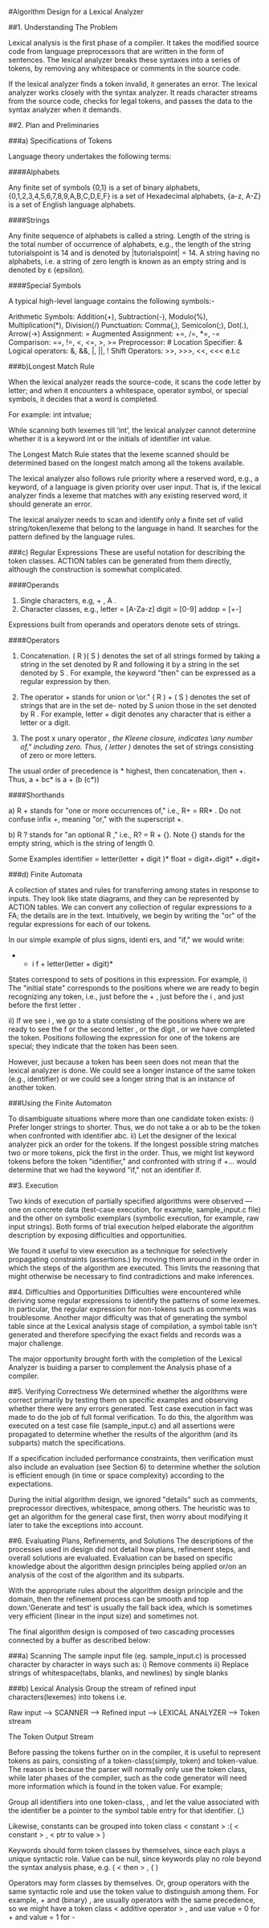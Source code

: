 #Algorithm Design for a Lexical Analyzer

##1. Understanding The Problem

Lexical analysis is the first phase of a compiler. It takes the modified source code from language preprocessors that are written in the form of sentences. The lexical analyzer breaks these syntaxes into a series of tokens, by removing any whitespace or comments in the source code.

If the lexical analyzer finds a token invalid, it generates an error. The lexical analyzer works closely with the syntax analyzer. It reads character streams from the source code, checks for legal tokens, and passes the data to the syntax analyzer when it demands.

##2. Plan and Preliminaries

###a) Specifications of Tokens

Language theory undertakes the following terms:

####Alphabets

Any finite set of symbols {0,1} is a set of binary alphabets, {0,1,2,3,4,5,6,7,8,9,A,B,C,D,E,F} is a set of Hexadecimal alphabets, {a-z, A-Z} is a set of English language alphabets.

####Strings

Any finite sequence of alphabets is called a string. Length of the string is the total number of occurrence of alphabets, e.g., the length of the string tutorialspoint is 14 and is denoted by |tutorialspoint| = 14. A string having no alphabets, i.e. a string of zero length is known as an empty string and is denoted by ε (epsilon).

####Special Symbols

A typical high-level language contains the following symbols:-

Arithmetic Symbols:	Addition(+), Subtraction(-), Modulo(%), Multiplication(*), Division(/)
Punctuation:	Comma(,), Semicolon(;), Dot(.), Arrow(->)
Assignment:	=
Augmented Assignment:	+=, /=, *=, -=
Comparison:	==, !=, <, <=, >, >=
Preprocessor:	#
Location Specifier:	&
Logical operators:	&, &&, |, ||, !
Shift Operators:	>>, >>>, <<, <<<
e.t.c

###b)Longest Match Rule

When the lexical analyzer reads the source-code, it scans the code letter by letter; and when it encounters a whitespace, operator symbol, or special symbols, it decides that a word is completed.

For example: int intvalue;

While scanning both lexemes till ‘int’, the lexical analyzer cannot determine whether it is a keyword int or the initials of identifier int value.

The Longest Match Rule states that the lexeme scanned should be determined based on the longest match among all the tokens available.

The lexical analyzer also follows rule priority where a reserved word, e.g., a keyword, of a language is given priority over user input. That is, if the lexical analyzer finds a lexeme that matches with any existing reserved word, it should generate an error.

The lexical analyzer needs to scan and identify only a finite set of valid string/token/lexeme that belong to the language in hand. It searches for the pattern defined by the language rules.

###c) Regular Expressions
These are useful notation for describing the token classes.
ACTION tables can be generated from them directly, although the construction is somewhat complicated.

####Operands

1. Single characters, e.g, + , A .
2. Character classes, e.g.,
letter = [A-Za-z]
digit = [0-9]
addop = [+-]

Expressions built from operands and operators denote sets of strings.

####Operators

1. Concatenation. ( R )( S ) denotes the set of all strings formed by taking a string in the set denoted by
R and following it by a string in the set denoted by S . For example, the keyword "then" can be expressed as a
regular expression by then.

2. The operator + stands for union or \or." ( R ) + ( S ) denotes the set of strings that are in the set de-
noted by S union those in the set denoted by R . For example, letter + digit denotes any character that
is either a letter or a digit.

3. The post x unary operator *, the Kleene closure, indicates \any number of," including zero. Thus,
( letter )* denotes the set of strings consisting of zero or more letters.

The usual order of precedence is * highest, then concatenation, then +. Thus, a + bc* is
a + (b (c*))

####Shorthands

a) R + stands for "one or more occurrences of," i.e., R+ = RR* . Do not confuse infix +, meaning "or,"
with the superscript +.

b) R ? stands for "an optional R ," i.e., R? = R + {}.
Note {} stands for the empty string, which is the string of length 0.

Some Examples
identifier = letter(letter + digit )*
float = digit+.digit* +.digit+

###d) Finite Automata

A collection of states and rules for transferring among states in response to inputs. They look like state diagrams, and they can be represented by ACTION tables. We can convert any collection of regular expressions to a FA; the details are in the text. Intuitively, we begin by writing the "or" of the regular expressions for each of our tokens.

In our simple example of plus signs, identi ers, and "if," we would write:

+ + i f + letter(letter + digit)*

States correspond to sets of positions in this expression. For example,
i) The "initial state" corresponds to the positions where we are ready to begin recognizing any token,
i.e., just before the + , just before the i , and just before the first letter .

ii) If we see i , we go to a state consisting of the positions where we are ready to see the f or the second
letter , or the digit , or we have completed the token. Positions following the expression for one of the tokens are special; they indicate that the token has been seen.

However, just because a token has been seen does not mean that the lexical analyzer is done. We could
see a longer instance of the same token (e.g., identifier) or we could see a longer string that is an instance
of another token.

###Using the Finite Automaton

To disambiguate situations where more than one candidate token exists:
i) Prefer longer strings to shorter. Thus, we do not take a or ab to be the token when confronted with identifier abc.
ii) Let the designer of the lexical analyzer pick an order for the tokens. If the longest possible string matches two or more tokens, pick the first in the order. Thus, we might list keyword tokens before the token "identifier," and confronted with string
if +... would determine that we had the keyword "if," not an identifier if.

##3. Execution

Two kinds of execution of partially specified algorithms were observed — one on concrete data (test-case execution, for example, sample_input.c file) and the other on symbolic exemplars (symbolic execution, for example, raw input strings). Both forms of trial execution helped elaborate the algorithm description by exposing difficulties and opportunities.

We found it useful to view execution as a technique for selectively propagating constraints (assertions.) by moving
them around in the order in which the steps of the algorithm are executed. This limits the reasoning that might otherwise be necessary to find contradictions and make inferences.

##4. Difficulties and Opportunities
Difficulties were encountered while deriving some regular expressions to identify the patterns of some lexemes. In particular, the regular expression for non-tokens such as comments was troublesome. Another major difficulty was that of generating the symbol table since at the Lexical analysis stage of compilation, a symbol table isn't generated and therefore specifying the exact fields and records was a major challenge.

The major opportunity brought forth with the completion of the Lexical Analyzer is buiding a parser to complement the Analysis phase of a compiler.

##5. Verifying Correctness
We determined whether the algorithms were correct primarily by testing them on specific examples and observing whether there were any errors generated. Test case execution in fact was made to do the job of full formal verification. To do this, the algorithm was executed on a test case file (sample_input.c) and all assertions were propagated to determine whether the results of the algorithm (and its subparts) match the specifications.

If a specification included performance constraints, then verification must also include an evaluation (see Section 6) to determine whether the solution is efficient enough (in time or space complexity) according to the expectations.

During the initial algorithm design, we ignored "details" such as comments, preprocessor directives, whitespace, among others. The heuristic was to get an algorithm for the general case first, then worry about modifying it later to take the exceptions into account.

##6. Evaluating Plans, Refinements, and Solutions
The descriptions of the processes used in design did not detail how plans, refinement steps, and overall solutions are evaluated. Evaluation can be based on specific knowledge about the algorithm design principles being applied or/on an analysis of the cost of the algorithm and its subparts.

With the appropriate rules about the algorithm design principle and the domain, then the refinement process can be smooth and top down.'Generate and test' is usually the fall back idea, which is sometimes very efficient (linear in the input size) and sometimes not.

The final algorithm design is composed of two cascading processes connected by a buffer as described below:

###a) Scanning
The sample input file (eg. sample_input.c) is processed character by character in ways such as:
i) Remove comments
ii) Replace strings of whitespace(tabs, blanks, and newlines) by single blanks

###b) Lexical Analysis
Group the stream of refined input characters(lexemes) into tokens i.e.

Raw input --> SCANNER --> Refined input --> LEXICAL ANALYZER --> Token stream

The Token Output Stream

Before passing the tokens further on in the compiler, it is useful to represent tokens as pairs, consisting of a
token-class(simply, token) and token-value. The reason is because the parser will normally only use the token class, while later phases of the compiler, such as the code generator will need more information which is found in the token value. For example;

Group all identifiers into one token-class, <identifier>, and let the value associated with the identifier be a pointer to the symbol table entry for that identifier. (<identifier>,<ptr to symbol table>)

Likewise, constants can be grouped into token class < constant > :( < constant > , < ptr to value > )

Keywords should form token classes by themselves, since each plays a unique syntactic role. Value can be
null, since keywords play no role beyond the syntax analysis phase, e.g.  ( < then > , { )

Operators may form classes by themselves. Or, group operators with the same syntactic role and use the
token value to distinguish among them. For example, + and (binary) , are usually operators with the same precedence, so we might have a token class < additive operator > , and use value = 0 for + and value = 1 for -
